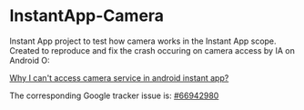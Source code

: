 # InstantApp-Camera

Instant App project to test how camera works in the Instant App scope.  
Created to reproduce and fix the crash occuring on camera access by IA on Android O:

[Why I can't access camera service in android instant app?](https://stackoverflow.com/q/46141151/648313)

The corresponding Google tracker issue is: [#66942980](https://issuetracker.google.com/issues/66942980)
